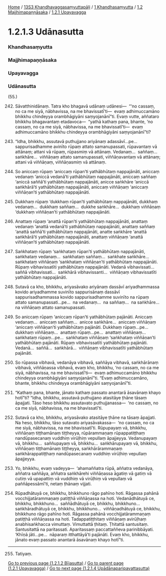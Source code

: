 
[Home](/) / [13S3 Khandhavaggasaṃyuttapāḷi](../../../../13S3.md) / [1 Khandhasaṃyutta](../../../1.md) / [1.2 Majjhimapaṇṇāsaka](../../1.2.md) / [1.2.1 Upayavagga](../1.2.1.md)

# 1.2.1.3 Udānasutta

### Khandhasaṃyutta

### Majjhimapaṇṇāsaka

### Upayavagga

### Udānasutta

(55.)

242. Sāvatthinidānaṃ. Tatra kho bhagavā udānaṃ udānesi—  “‘no cassaṃ, no ca me siyā, nābhavissa, na me bhavissatī’ti—  evaṃ adhimuccamāno bhikkhu chindeyya orambhāgiyāni saṃyojanānī”ti. Evaṃ vutte, aññataro bhikkhu bhagavantaṃ etadavoca—  “yathā kathaṃ pana, bhante, ‘no cassaṃ, no ca me siyā, nābhavissa, na me bhavissatī’ti—  evaṃ adhimuccamāno bhikkhu chindeyya orambhāgiyāni saṃyojanānī”ti?

243. “Idha, bhikkhu, assutavā puthujjano ariyānaṃ adassāvī…pe…  sappurisadhamme avinīto rūpaṃ attato samanupassati, rūpavantaṃ vā attānaṃ; attani vā rūpaṃ, rūpasmiṃ vā attānaṃ. Vedanaṃ…  saññaṃ…  saṅkhāre…  viññāṇaṃ attato samanupassati, viññāṇavantaṃ vā attānaṃ; attani vā viññāṇaṃ, viññāṇasmiṃ vā attānaṃ.

244. So aniccaṃ rūpaṃ ‘aniccaṃ rūpan’ti yathābhūtaṃ nappajānāti, aniccaṃ vedanaṃ ‘aniccā vedanā’ti yathābhūtaṃ nappajānāti, aniccaṃ saññaṃ ‘aniccā saññā’ti yathābhūtaṃ nappajānāti, anicce saṅkhāre ‘aniccā saṅkhārā’ti yathābhūtaṃ nappajānāti, aniccaṃ viññāṇaṃ ‘aniccaṃ viññāṇan’ti yathābhūtaṃ nappajānāti.

245. Dukkhaṃ rūpaṃ ‘dukkhaṃ rūpan’ti yathābhūtaṃ nappajānāti, dukkhaṃ vedanaṃ…  dukkhaṃ saññaṃ…  dukkhe saṅkhāre…  dukkhaṃ viññāṇaṃ ‘dukkhaṃ viññāṇan’ti yathābhūtaṃ nappajānāti.

246. Anattaṃ rūpaṃ ‘anattā rūpan’ti yathābhūtaṃ nappajānāti, anattaṃ vedanaṃ ‘anattā vedanā’ti yathābhūtaṃ nappajānāti, anattaṃ saññaṃ ‘anattā saññā’ti yathābhūtaṃ nappajānāti, anatte saṅkhāre ‘anattā saṅkhārā’ti yathābhūtaṃ nappajānāti, anattaṃ viññāṇaṃ ‘anattā viññāṇan’ti yathābhūtaṃ nappajānāti.

247. Saṅkhataṃ rūpaṃ ‘saṅkhataṃ rūpan’ti yathābhūtaṃ nappajānāti, saṅkhataṃ vedanaṃ…  saṅkhataṃ saññaṃ…  saṅkhate saṅkhāre…  saṅkhataṃ viññāṇaṃ ‘saṅkhataṃ viññāṇan’ti yathābhūtaṃ nappajānāti. Rūpaṃ vibhavissatīti yathābhūtaṃ nappajānāti. Vedanā vibhavissati…  saññā vibhavissati…  saṅkhārā vibhavissanti…  viññāṇaṃ vibhavissatīti yathābhūtaṃ nappajānāti.

248. Sutavā ca kho, bhikkhu, ariyasāvako ariyānaṃ dassāvī ariyadhammassa kovido ariyadhamme suvinīto sappurisānaṃ dassāvī sappurisadhammassa kovido sappurisadhamme suvinīto na rūpaṃ attato samanupassati…pe…  na vedanaṃ…  na saññaṃ…  na saṅkhāre…  na viññāṇaṃ attato samanupassati.

249. So aniccaṃ rūpaṃ ‘aniccaṃ rūpan’ti yathābhūtaṃ pajānāti. Aniccaṃ vedanaṃ…  aniccaṃ saññaṃ…  anicce saṅkhāre…  aniccaṃ viññāṇaṃ ‘aniccaṃ viññāṇan’ti yathābhūtaṃ pajānāti. Dukkhaṃ rūpaṃ…pe…  dukkhaṃ viññāṇaṃ…  anattaṃ rūpaṃ…pe…  anattaṃ viññāṇaṃ…  saṅkhataṃ rūpaṃ…pe…  saṅkhataṃ viññāṇaṃ ‘saṅkhataṃ viññāṇan’ti yathābhūtaṃ pajānāti. Rūpaṃ vibhavissatīti yathābhūtaṃ pajānāti. Vedanā…  saññā…  saṅkhārā…  viññāṇaṃ vibhavissatīti yathābhūtaṃ pajānāti.

250. So rūpassa vibhavā, vedanāya vibhavā, saññāya vibhavā, saṅkhārānaṃ vibhavā, viññāṇassa vibhavā, evaṃ kho, bhikkhu, ‘no cassaṃ, no ca me siyā, nābhavissa, na me bhavissatī’ti—  evaṃ adhimuccamāno bhikkhu chindeyya orambhāgiyāni saṃyojanānī”ti. “Evaṃ adhimuccamāno, bhante, bhikkhu chindeyya orambhāgiyāni saṃyojanānī”ti.

251. “Kathaṃ pana, bhante, jānato kathaṃ passato anantarā āsavānaṃ khayo hotī”ti? “Idha, bhikkhu, assutavā puthujjano atasitāye ṭhāne tāsaṃ āpajjati. Tāso heso bhikkhu assutavato puthujjanassa—  ‘no cassaṃ, no ca me siyā, nābhavissa, na me bhavissatī’ti.

252. Sutavā ca kho, bhikkhu, ariyasāvako atasitāye ṭhāne na tāsaṃ āpajjati. Na heso, bhikkhu, tāso sutavato ariyasāvakassa—  ‘no cassaṃ, no ca me siyā, nābhavissa, na me bhavissatī’ti. Rūpupayaṃ vā, bhikkhu, viññāṇaṃ tiṭṭhamānaṃ tiṭṭheyya, rūpārammaṇaṃ rūpappatiṭṭhaṃ nandūpasecanaṃ vuddhiṃ virūḷhiṃ vepullaṃ āpajjeyya. Vedanupayaṃ vā, bhikkhu…  saññupayaṃ vā, bhikkhu…  saṅkhārupayaṃ vā, bhikkhu, viññāṇaṃ tiṭṭhamānaṃ tiṭṭheyya, saṅkhārārammaṇaṃ saṅkhārappatiṭṭhaṃ nandūpasecanaṃ vuddhiṃ virūḷhiṃ vepullaṃ āpajjeyya.

253. Yo, bhikkhu, evaṃ vadeyya—  ‘ahamaññatra rūpā, aññatra vedanāya, aññatra saññāya, aññatra saṅkhārehi viññāṇassa āgatiṃ vā gatiṃ vā cutiṃ vā upapattiṃ vā vuddhiṃ vā virūḷhiṃ vā vepullaṃ vā paññāpessāmī’ti, netaṃ ṭhānaṃ vijjati.

254. Rūpadhātuyā ce, bhikkhu, bhikkhuno rāgo pahīno hoti. Rāgassa pahānā vocchijjatārammaṇaṃ patiṭṭhā viññāṇassa na hoti. Vedanādhātuyā ce, bhikkhu, bhikkhuno…  saññādhātuyā ce, bhikkhu, bhikkhuno…  saṅkhāradhātuyā ce, bhikkhu, bhikkhuno…  viññāṇadhātuyā ce, bhikkhu, bhikkhuno rāgo pahīno hoti. Rāgassa pahānā vocchijjatārammaṇaṃ patiṭṭhā viññāṇassa na hoti. Tadappatiṭṭhitaṃ viññāṇaṃ avirūḷhaṃ anabhisaṅkhacca vimuttaṃ. Vimuttattā ṭhitaṃ. Ṭhitattā santusitaṃ. Santusitattā na paritassati. Aparitassaṃ paccattaññeva parinibbāyati. ‘Khīṇā jāti…pe…  nāparaṃ itthattāyā’ti pajānāti. Evaṃ kho, bhikkhu, jānato evaṃ passato anantarā āsavānaṃ khayo hotī”ti.

---

255. Tatiyaṃ.



[Go to previous page (1.2.1.2 Bījasutta)](1.2.1.2.md) / [Go to parent page (1.2.1 Upayavagga)](../1.2.1.md) / [Go to next page (1.2.1.4 Upādānaparipavattasutta)](1.2.1.4.md)


